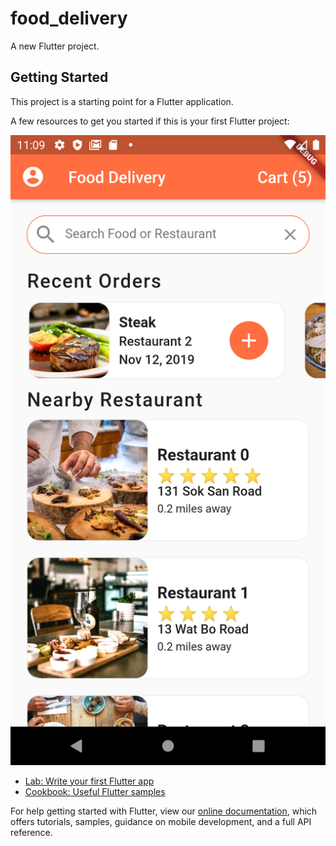 # food_delivery

A new Flutter project.

## Getting Started

This project is a starting point for a Flutter application.

A few resources to get you started if this is your first Flutter project:

![image](https://github.com/muysamdy/flutter_ui/blob/master/Screenshot_1578715742.png)

- [Lab: Write your first Flutter app](https://flutter.dev/docs/get-started/codelab)
- [Cookbook: Useful Flutter samples](https://flutter.dev/docs/cookbook)

For help getting started with Flutter, view our
[online documentation](https://flutter.dev/docs), which offers tutorials,
samples, guidance on mobile development, and a full API reference.
